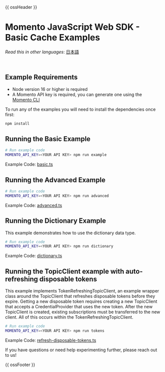 {{ ossHeader }}

# Momento JavaScript Web SDK - Basic Cache Examples

_Read this in other languages_: [日本語](README.ja.md)

<br>

## Example Requirements

- Node version 16 or higher is required
- A Momento API key is required, you can generate one using the [Momento CLI](https://github.com/momentohq/momento-cli)

To run any of the examples you will need to install the dependencies once first:

```bash
npm install
```

## Running the Basic Example

```bash
# Run example code
MOMENTO_API_KEY=<YOUR API KEY> npm run example
```

Example Code: [basic.ts](basic.ts)

## Running the Advanced Example

```bash
# Run example code
MOMENTO_API_KEY=<YOUR API KEY> npm run advanced
```

Example Code: [advanced.ts](advanced.ts)

## Running the Dictionary Example

This example demonstrates how to use the dictionary data type.

```bash
# Run example code
MOMENTO_API_KEY=<YOUR API KEY> npm run dictionary
```

Example Code: [dictionary.ts](dictionary.ts)

## Running the TopicClient example with auto-refreshing disposable tokens

This example implements TokenRefreshingTopicClient, an example wrapper class around the TopicClient that refreshes disposable tokens before they expire. Getting a new disposable token requires creating a new TopicClient that accepts a CredentialProvider that uses the new token. After the new TopicClient is created, existing subscriptions must be transferred to the new client. All of this occurs within the TokenRefreshingTopicClient. 

```bash
# Run example code
MOMENTO_API_KEY=<YOUR API KEY> npm run tokens
```

Example Code: [refresh-disposable-tokens.ts](refresh-disposable-tokens.ts)


If you have questions or need help experimenting further, please reach out to us!

{{ ossFooter }}
